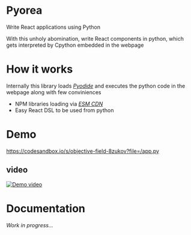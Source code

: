 # Pyorea
Write React applications using Python

With this unholy abomination, write React components in python, which gets interpreted by Cpython embedded in the webpage

# How it works
Internally this library loads [*Pyodide*](https://pyodide.org/en/stable/) and executes the python code in the webpage along with few conviniences
  * NPM libraries loading via [*ESM CDN*](https://esm.sh/)
  * Easy React DSL to be used from python

# Demo
https://codesandbox.io/s/objective-field-8zukov?file=/app.py

## video 

[![Demo video](https://cdn.loom.com/sessions/thumbnails/e5b8fb199a594540bf86347cf69f8053-with-play.gif)](https://www.loom.com/share/e5b8fb199a594540bf86347cf69f8053)

# Documentation

*Work in progress...*
